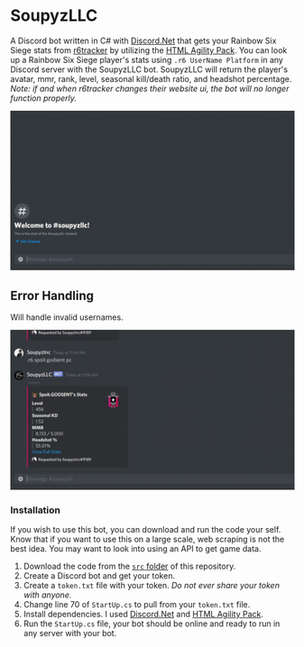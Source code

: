 # SoupyzLLC
A Discord bot written in C# with [Discord.Net](https://github.com/discord-net/Discord.Net) that gets your Rainbow Six Siege stats from [r6tracker](https://r6.tracker.network/) by utilizing the [HTML Agility Pack](https://html-agility-pack.net/). You can look up a Rainbow Six Siege player's stats using `.r6 UserName Platform` in any Discord server with the SoupyzLLC bot. SoupyzLLC will return the player's avatar, mmr, rank, level, seasonal kill/death ratio, and headshot percentage. _Note: if and when r6tracker changes their website ui, the bot will no longer function properly._

![](https://github.com/SoupyzInc/SoupyzLLC/blob/main/Wiki/search%20example.gif)

## Error Handling
Will handle invalid usernames.

![](https://github.com/SoupyzInc/SoupyzLLC/blob/main/Wiki/error%20handling.gif)

### Installation 
If you wish to use this bot, you can download and run the code your self. Know that if you want to use this on a large scale, web scraping is not the best idea. You may want to look into using an API to get game data.
1. Download the code from the [`src` folder](https://github.com/SoupyzInc/SoupyzLLC/tree/main/src) of this repository.
2. Create a Discord bot and get your token.
3. Create a  `token.txt` file with your token. _Do not ever share your token with anyone._
4. Change line 70 of `StartUp.cs` to pull from your `token.txt` file.
5. Install dependencies. I used [Discord.Net](https://github.com/discord-net/Discord.Net) and [HTML Agility Pack](https://html-agility-pack.net/).
6. Run the `StartUp.cs` file, your bot should be online and ready to run in any server with your bot.
